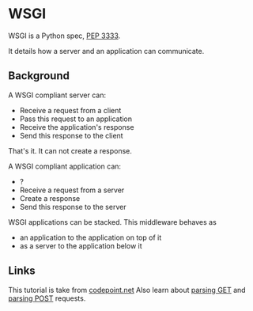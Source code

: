 # WSGI

WSGI is a Python spec, [PEP 3333](https://www.python.org/dev/peps/pep-3333).

It details how a server and an application can communicate.

## Background

A WSGI compliant server can:

  * Receive a request from a client
  * Pass this request to an application
  * Receive the application's response
  * Send this response to the client

That's it. It can not create a response.

A WSGI compliant application can:

  * ?
  * Receive a request from a server
  * Create a response
  * Send this response to the server

WSGI applications can be stacked. This middleware behaves as

  * an application to the application on top of it
  * as a server to the application below it

## Links

This tutorial is take from [codepoint.net](http://wsgi.tutorial.codepoint.net/intro)
Also learn about [parsing GET](http://wsgi.tutorial.codepoint.net/parsing-the-request-get)
and [parsing POST](http://wsgi.tutorial.codepoint.net/parsing-the-request-post) requests.

